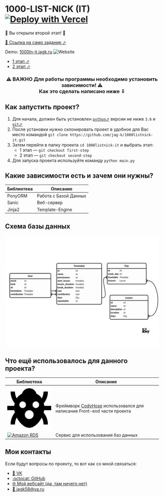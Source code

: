 # 1000-LIST-NICK (IT)  [![Deploy with Vercel](https://vercel.com/button)](https://vercel.com/import/project?template=https://github.com/jag-k/1000listnick-it/tree/second-stage)
🎉 Вы открыли второй этап! 🎉

[📄 Ссылка на само задание ⬀](https://docs.google.com/document/d/1gkIVum4qibqqsTDvmeISJv3RSmhoE5IPVwsQuP96ru0)

Demo: [1000ln-it.jagk.ru](https://1000ln-it.jagk.ru/) ![Website](https://img.shields.io/website?down_message=offline&label=%D1%81%D1%82%D0%B0%D1%82%D1%83%D1%81&up_message=online&url=https%3A%2F%2F1000ln-it.jagk.ru)
 - [1 этап ⬀](https://github.com/jag-k/1000listnick-it/tree/first-stage)
 - [2 этап ⬀](https://github.com/jag-k/1000listnick-it/tree/second-stage)


<h3 align="center"> ⚠️ ВАЖНО Для работы программы необходимо установить зависимости! ⚠️  <br> Как это сделать написано ниже ⇩ </h3>


## Как запустить проект? 
1. Для начала, должен быть установлен [`python`⬀](https://www.python.org/downloads/) версии не ниже `3.6` и [`git`⬀](https://git-scm.com/downloads)
1. После установки нужно склонировать проект в удобное для Вас место командой `git clone https://github.com/jag-k/1000listnick-it.git`
1. Затем перейти в папку проекта `cd 1000listnick-it` и выбрать этап:
    - 1 этап — `git checkout first-step`
    - 2 этап — `git checkout second-step`
1. Для запуска проекта используйте команду `python main.py`

## Какие зависимости есть и зачем они нужны?
Библиотека | Описание
---------- | --------
PonyORM    | Работа с Базой Данных
Sanic      | Веб-сервер
Jinja2     | Template-Engine

## Схема базы данных
![Схема](.github/db_diagram.png)

## Что ещё использовалось для данного проекта?
Библиотека | Описание
---------- | --------
[![CHL](.github/codyhouse.svg)](https://codyhouse.co) | Фреймворк [CodyHose](https://codyhouse.co) использовался для написание Front-end части проекта
[![Amazon RDS](https://www.percona.com/blog/wp-content/uploads/2018/07/aws_rds.png)](https://console.aws.amazon.com) | Сервис для использования баз данных


## Мои контакты
Если будут вопросы по проекту, то вот как со мной связаться: 
- [👥 VK](https://vk.com/jag_konon)
- [:octocat: GitHub](https://github.com/jag-k)
- [🌐 Мой вебсайт (да, там ничего нет)](https://jagk.ru)
- [📧 jagk58@ya.ru](mailto:jagk58@ya.ru)

